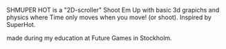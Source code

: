 SHMUPER HOT is a "2D-scroller" Shoot Em Up with basic 3d grapichs and physics where Time only moves when you move! (or shoot).
Inspired by SuperHot.

made during my education at Future Games in Stockholm.
